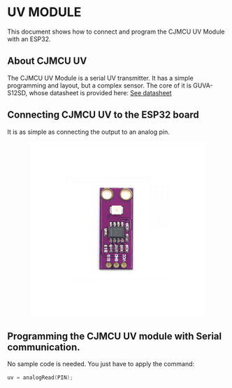 # UV MODULE
This document shows how to connect and program the CJMCU UV Module with an ESP32. 
## About CJMCU UV
The CJMCU UV Module is a serial UV transmitter. It has a simple programming and layout, but a complex sensor. 
The core of it is GUVA-S12SD, whose datasheet is provided here: 
[See datasheet](https://cdn-shop.adafruit.com/datasheets/1918guva.pdf)

## Connecting CJMCU UV to the ESP32 board
It is as simple as connecting the output to an analog pin. 
<div align = center>
<img src="https://github.com/albacorreal/infind/blob/main/multimedia/cjmcu-guva-s12sd.jpg" width = 400 px />
</div>

## Programming the CJMCU UV module with Serial communication.
No sample code is needed. You just have to apply the command: 
~~~C++
uv = analogRead(PIN); 
~~~

